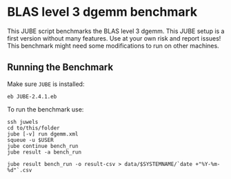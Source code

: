 # BLAS level 3 dgemm benchmark

This JUBE script benchmarks the BLAS level 3 dgemm. This JUBE setup is a first version without many features. Use at your own risk and report issues! This benchmark might need some modifications to run on other machines.

## Running the Benchmark

Make sure `JUBE` is installed:
```
eb JUBE-2.4.1.eb
```

To run the benchmark use:

```
ssh juwels
cd to/this/folder
jube [-v] run dgemm.xml
squeue -u $USER
jube continue bench_run
jube result -a bench_run

jube result bench_run -o result-csv > data/$SYSTEMNAME/`date +"%Y-%m-%d"`.csv
```

